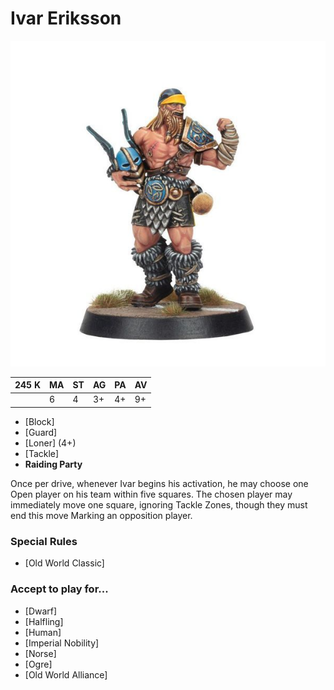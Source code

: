 # Ivar Eriksson 

![](../media/starplayers/BBIvarErikssonLead.jpg)

| 245 K  | MA | ST | AG | PA | AV |
| --- | --- | --- | --- | --- | --- |
| | 6 | 4 | 3+ | 4+ | 9+ |

* [Block]
* [Guard]
* [Loner] (4+)
* [Tackle]
* **Raiding Party**

Once per drive, whenever Ivar begins his activation, he may choose one Open player on his team within five squares. The chosen player may immediately move one square, ignoring Tackle Zones, though they must end this move Marking an opposition player.

### Special Rules
* [Old World Classic]

### Accept to play for...
* [Dwarf]
* [Halfling]
* [Human]
* [Imperial Nobility]
* [Norse]
* [Ogre]
* [Old World Alliance]
